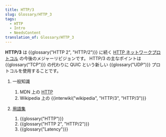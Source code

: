 ```yaml
---
title: HTTP/3
slug: Glossary/HTTP_3
tags:
  - HTTP
  - Intro
  - NeedsContent
translation_of: Glossary/HTTP_3
---
```

**HTTP/3** は {{glossary("HTTP 2", "HTTP/2")}} に続く [HTTP ネットワークプロトコル](/ja/docs/Web/HTTP/Basics_of_HTTP) の今後のメジャーリビジョンです。 HTTP/3 の主なポイントは {{glossary("TCP")}} の代わりに QUIC という新しい {{glossary("UDP")}} プロトコルを使用することです。

1.  一般知識

    1.  MDN 上の [HTTP](/ja/docs/Web/HTTP)
    2.  Wikipedia 上の {{interwiki("wikipedia", "HTTP/3", "HTTP/3")}}

2.  [用語集](/ja/docs/Glossary)

    1.  {{glossary("HTTP")}}
    2.  {{glossary("HTTP 2", "HTTP/2")}}
    3.  {{glossary("Latency")}}
